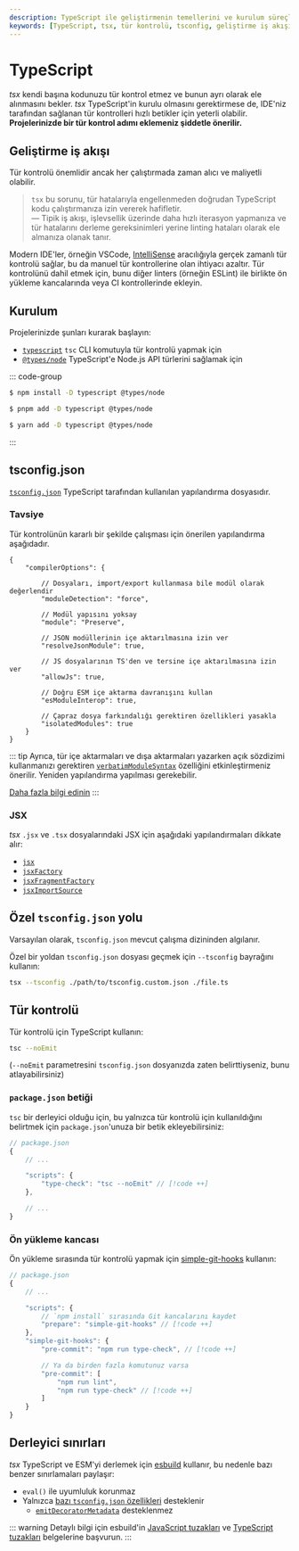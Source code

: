 ```yaml
---
description: TypeScript ile geliştirmenin temellerini ve kurulum süreçlerini keşfedin. Bu kılavuz, tür kontrolü, tsconfig ayarları ve gelişmiş iş akışları hakkında bilgi sunmaktadır.
keywords: [TypeScript, tsx, tür kontrolü, tsconfig, geliştirme iş akışı, Node.js, IntelliSense]
---
```


# TypeScript

_tsx_ kendi başına kodunuzu tür kontrol etmez ve bunun ayrı olarak ele alınmasını bekler. _tsx_ TypeScript'in kurulu olmasını gerektirmese de, IDE'niz tarafından sağlanan tür kontrolleri hızlı betikler için yeterli olabilir. **Projelerinizde bir tür kontrol adımı eklemeniz şiddetle önerilir.**

## Geliştirme iş akışı

Tür kontrolü önemlidir ancak her çalıştırmada zaman alıcı ve maliyetli olabilir.

> `tsx` bu sorunu, tür hatalarıyla engellenmeden doğrudan TypeScript kodu çalıştırmanıza izin vererek hafifletir.  
> — Tipik iş akışı, işlevsellik üzerinde daha hızlı iterasyon yapmanıza ve tür hatalarını derleme gereksinimleri yerine linting hataları olarak ele almanıza olanak tanır.

Modern IDE'ler, örneğin VSCode, [IntelliSense](https://code.visualstudio.com/docs/languages/typescript) aracılığıyla gerçek zamanlı tür kontrolü sağlar, bu da manuel tür kontrollerine olan ihtiyacı azaltır. Tür kontrolünü dahil etmek için, bunu diğer linters (örneğin ESLint) ile birlikte ön yükleme kancalarında veya CI kontrollerinde ekleyin.

## Kurulum

Projelerinizde şunları kurarak başlayın:

- [`typescript`](https://npmjs.com/package/typescript) `tsc` CLI komutuyla tür kontrolü yapmak için
- [`@types/node`](https://npmjs.com/package/@types/node) TypeScript'e Node.js API türlerini sağlamak için

::: code-group
```sh [npm]
$ npm install -D typescript @types/node
```

```sh [pnpm]
$ pnpm add -D typescript @types/node
```

```sh [yarn]
$ yarn add -D typescript @types/node
```
:::

## tsconfig.json
[`tsconfig.json`](https://www.typescriptlang.org/tsconfig/) TypeScript tarafından kullanılan yapılandırma dosyasıdır.

### Tavsiye

Tür kontrolünün kararlı bir şekilde çalışması için önerilen yapılandırma aşağıdadır.

```jsonc
{
	"compilerOptions": {

		// Dosyaları, import/export kullanmasa bile modül olarak değerlendir
		"moduleDetection": "force",

		// Modül yapısını yoksay
		"module": "Preserve",

		// JSON modüllerinin içe aktarılmasına izin ver
		"resolveJsonModule": true,

		// JS dosyalarının TS'den ve tersine içe aktarılmasına izin ver
		"allowJs": true,

		// Doğru ESM içe aktarma davranışını kullan
		"esModuleInterop": true,

		// Çapraz dosya farkındalığı gerektiren özellikleri yasakla
		"isolatedModules": true
	}
}
```

::: tip
Ayrıca, tür içe aktarmaları ve dışa aktarmaları yazarken açık sözdizimi kullanmanızı gerektiren [`verbatimModuleSyntax`](https://www.typescriptlang.org/tsconfig/#verbatimModuleSyntax) özelliğini etkinleştirmeniz önerilir. Yeniden yapılandırma yapılması gerekebilir.

[Daha fazla bilgi edinin](https://www.typescriptlang.org/docs/handbook/modules/reference.html#type-only-imports-and-exports)
:::

### JSX

_tsx_ `.jsx` ve `.tsx` dosyalarındaki JSX için aşağıdaki yapılandırmaları dikkate alır:

- [`jsx`](https://www.typescriptlang.org/tsconfig/#jsx)
- [`jsxFactory`](https://www.typescriptlang.org/tsconfig/#jsxFactory)
- [`jsxFragmentFactory`](https://www.typescriptlang.org/tsconfig/#jsxFragmentFactory)
- [`jsxImportSource`](https://www.typescriptlang.org/tsconfig/#jsxImportSource)

## Özel `tsconfig.json` yolu
Varsayılan olarak, `tsconfig.json` mevcut çalışma dizininden algılanır.

Özel bir yoldan `tsconfig.json` dosyası geçmek için `--tsconfig` bayrağını kullanın:

```sh
tsx --tsconfig ./path/to/tsconfig.custom.json ./file.ts
```

## Tür kontrolü

Tür kontrolü için TypeScript kullanın:
```sh
tsc --noEmit
```

(`--noEmit` parametresini `tsconfig.json` dosyanızda zaten belirttiyseniz, bunu atlayabilirsiniz)

### `package.json` betiği
`tsc` bir derleyici olduğu için, bu yalnızca tür kontrolü için kullanıldığını belirtmek için `package.json`'unuza bir betik ekleyebilirsiniz:
```js
// package.json
{
    // ...

    "scripts": {
        "type-check": "tsc --noEmit" // [!code ++]
    },

    // ...
}
```

### Ön yükleme kancası
Ön yükleme sırasında tür kontrolü yapmak için [simple-git-hooks](https://www.npmjs.com/package/simple-git-hooks) kullanın:
```js
// package.json
{
    // ...

    "scripts": {
        // `npm install` sırasında Git kancalarını kaydet
        "prepare": "simple-git-hooks" // [!code ++]
    },
    "simple-git-hooks": {
        "pre-commit": "npm run type-check", // [!code ++]

        // Ya da birden fazla komutunuz varsa
        "pre-commit": [
            "npm run lint",
            "npm run type-check" // [!code ++]
        ]
    }
}
```

## Derleyici sınırları
_tsx_ TypeScript ve ESM'yi derlemek için [esbuild](https://esbuild.github.io) kullanır, bu nedenle bazı benzer sınırlamaları paylaşır:

- `eval()` ile uyumluluk korunmaz
- Yalnızca [bazı `tsconfig.json` özellikleri](https://esbuild.github.io/content-types/#tsconfig-json) desteklenir
	- [`emitDecoratorMetadata`](https://www.typescriptlang.org/tsconfig#emitDecoratorMetadata) desteklenmez

::: warning
Detaylı bilgi için esbuild'in [JavaScript tuzakları](https://esbuild.github.io/content-types/#javascript-caveats) ve [TypeScript tuzakları](https://esbuild.github.io/content-types/#typescript-caveats) belgelerine başvurun.
:::
